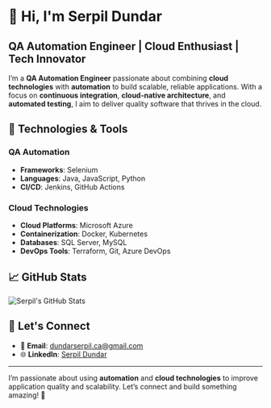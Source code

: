 # 👋 Hi, I'm Serpil Dundar

## QA Automation Engineer | Cloud Enthusiast | Tech Innovator

I’m a **QA Automation Engineer** passionate about combining **cloud technologies** with **automation** to build scalable, reliable applications. With a focus on **continuous integration**, **cloud-native architecture**, and **automated testing**, I aim to deliver quality software that thrives in the cloud.

## 🚀 Technologies & Tools

### QA Automation
- **Frameworks**: Selenium 
- **Languages**: Java, JavaScript, Python
- **CI/CD**: Jenkins, GitHub Actions

### Cloud Technologies
- **Cloud Platforms**: Microsoft Azure
- **Containerization**: Docker, Kubernetes
- **Databases**: SQL Server, MySQL
- **DevOps Tools**: Terraform, Git, Azure DevOps

## 📈 GitHub Stats

![Serpil's GitHub Stats](https://github-readme-stats.vercel.app/api?username=serpil-dndr&show_icons=true&hide_title=true&count_private=true&hide=prs)

## 🔗 Let's Connect

- 📧 **Email**: dundarserpil.ca@gmail.com
- 🌐 **LinkedIn**: [Serpil Dundar](https://www.linkedin.com/in/serpildundar/)


---

I’m passionate about using **automation** and **cloud technologies** to improve application quality and scalability. Let’s connect and build something amazing! 🚀
